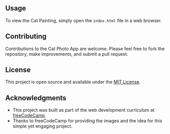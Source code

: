 
## Usage

To view the Cat Painting, simply open the `index.html` file in a web browser.

## Contributing

Contributions to the Cat Photo App are welcome. Please feel free to fork the repository, make improvements, and submit a pull request.

## License

This project is open source and available under the [MIT License](LICENSE.md).

## Acknowledgments

- This project was built as part of the web development curriculum at [freeCodeCamp](https://www.freecodecamp.org).
- Thanks to freeCodeCamp for providing the images and the idea for this simple yet engaging project.

